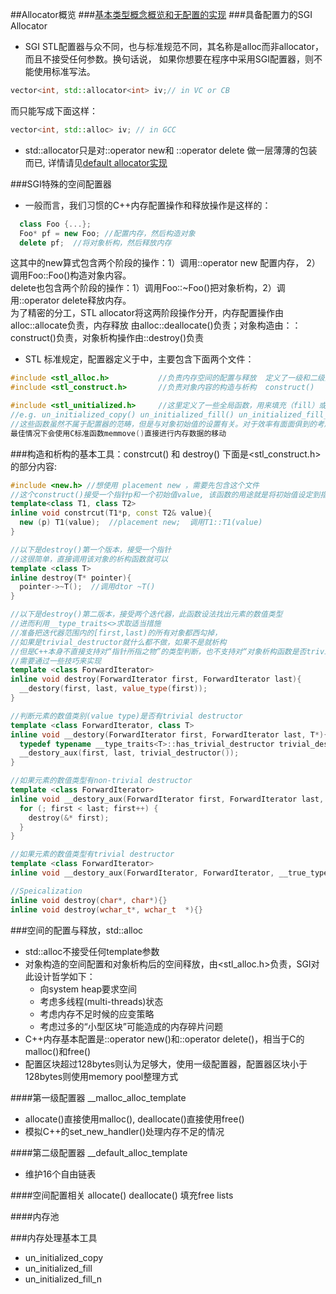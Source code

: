 ##Allocator概览
###[基本类型概念概览和无配置的实现](Basic.md)
###具备配置力的SGI Allocator
- SGI STL配置器与众不同，也与标准规范不同，其名称是alloc而非allocator，而且不接受任何参数。换句话说，
如果你想要在程序中采用SGI配置器，则不能使用标准写法。    
```cpp
vector<int, std::allocator<int> iv;// in VC or CB
```    
而只能写成下面这样：    
```cpp
vector<int, std::alloc> iv; // in GCC
```
- std::allocator只是对::operator new和 ::operator delete 做一层薄薄的包装而已,
详情请见[default allocator实现](defalloc.h)

###SGI特殊的空间配置器
- 一般而言，我们习惯的C++内存配置操作和释放操作是这样的：    
```cpp
  class Foo {...};
  Foo* pf = new Foo; //配置内存，然后构造对象
  delete pf;  //将对象析构，然后释放内存
```    
这其中的new算式包含两个阶段的操作：1）调用::operator new 配置内存， 2）调用Foo::Foo()构造对象内容。    
delete也包含两个阶段的操作：1）调用Foo::~Foo()把对象析构，2）调用::operator delete释放内存。     
为了精密的分工，STL allocator将这两阶段操作分开，内存配置操作由alloc::allocate负责，内存释放
由alloc::deallocate()负责；对象构造由：：construct()负责，对象析构操作由::destroy()负责    
- STL 标准规定，配置器定义于<memory>中，主要包含下面两个文件：   
```cpp
#include <stl_alloc.h>           //负责内存空间的配置与释放  定义了一级和二级配置器。配置器名为alloc
#include <stl_construct.h>       //负责对象内容的构造与析构  construct()   destroy()

#include <stl_unitialized.h>     //这里定义了一些全局函数，用来填充（fill）或者 复制(copy)大块内存数据
//e.g. un_initialized_copy() un_initialized_fill() un_initialized_fill_n()
//这些函数虽然不属于配置器的范畴，但是与对象初始值的设置有关。对于效率有面面俱到的考虑。最差情况下会用constrcut()，
最佳情况下会使用C标准函数memmove()直接进行内存数据的移动
 ```

###构造和析构的基本工具：constrcut() 和 destroy()
下面是<stl_construct.h>的部分内容:    
```cpp
#include <new.h> //想使用 placement new ，需要先包含这个文件
//这个construct()接受一个指针p和一个初始值value, 该函数的用途就是将初始值设定到指针所指的空间上。
template<class T1, class T2>
inline void constrcut(T1*p, const T2& value){
  new (p) T1(value);  //placement new;  调用T1::T1(value)
}

//以下是destroy()第一个版本，接受一个指针
//这很简单，直接调用该对象的析构函数就可以
template <class T>
inline destroy(T* pointer){
  pointer->~T();  //调用dtor ~T()
}

//以下是destroy()第二版本，接受两个迭代器，此函数设法找出元素的数值类型
//进而利用__type_traits<>求取适当措施
//准备把迭代器范围内的[first,last)的所有对象都西勾掉，
//如果是trivial_destructor就什么都不做，如果不是就析构
//但是C++本身不直接支持对“指针所指之物”的类型判断，也不支持对“对象析构函数是否trivial”的判断
//需要通过一些技巧来实现
template <class ForwardIterator>
inline void destroy(ForwardIterator first, ForwardIterator last){
  __destory(first, last, value_type(first));
}

//判断元素的数值类别(value type)是否有trivial destructor
template <class ForwardIterator, class T>
inline void __destory(ForwardIterator first, ForwardIterator last, T*){
  typedef typename __type_traits<T>::has_trivial_destructor trivial_destructor;
  __destory_aux(first, last, trivial_destructor());
}

//如果元素的数值类型有non-trivial destructor
template <class ForwardIterator>
inline void __destory_aux(ForwardIterator first, ForwardIterator last, __false_type){
  for (; first < last; first++) {
    destroy(&* first);
  }
}

//如果元素的数值类型有trivial destructor
template <class ForwardIterator>
inline void __destory_aux(ForwardIterator, ForwardIterator, __true_type){}

//Speicalization
inline void destroy(char*, char*){}
inline void destroy(wchar_t*, wchar_t  *){}
```

###空间的配置与释放，std::alloc
- std::alloc不接受任何template参数
- 对象构造的空间配置和对象析构后的空间释放，由<stl_alloc.h>负责，SGI对此设计哲学如下：
  - 向system heap要求空间
  - 考虑多线程(multi-threads)状态
  - 考虑内存不足时候的应变策略
  - 考虑过多的“小型区块”可能造成的内存碎片问题
- C++内存基本配置是::operator new()和::operator delete()，相当于C的malloc()和free()  
- 配置区块超过128bytes则认为足够大，使用一级配置器，配置器区块小于128bytes则使用memory pool整理方式

####第一级配置器 __malloc_alloc_template   
- allocate()直接使用malloc(), deallocate()直接使用free()
- 模拟C++的set_new_handler()处理内存不足的情况

####第二级配置器 __default_alloc_template
- 维护16个自由链表

####空间配置相关  allocate()  deallocate()  填充free lists

####内存池

###内存处理基本工具
- un_initialized_copy
- un_initialized_fill
- un_initialized_fill_n
